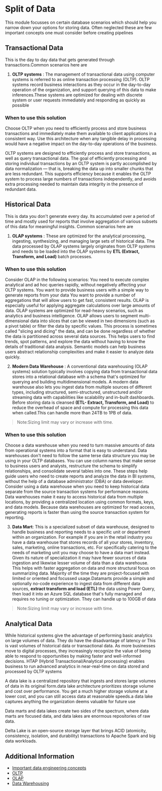 # Split of Data

This module focusses on certain database scenarios which should help you narrow down your options for storing data. Often neglected these are few important concepts one must consider before creating pipelines

## Transactional Data

This is the day to day data that gets generated through transactions.Common scenarios here are

1) **OLTP systems** :
The management of transactional data using computer systems is referred to as online transaction processing (OLTP). OLTP systems record business interactions as they occur in the day-to-day operation of the organization, and support querying of this data to make inferences.These systems are optimized for dealing with discrete system or user requests immediately and responding as quickly as possible

### When to use this solution

Choose OLTP when you need to efficiently process and store business transactions and immediately make them available to client applications in a consistent way. Use this architecture when any tangible delay in processing would have a negative impact on the day-to-day operations of the business.

OLTP systems are designed to efficiently process and store transactions, as well as query transactional data. The goal of efficiently processing and storing individual transactions by an OLTP system is partly accomplished by data normalization — that is, breaking the data up into smaller chunks that are less redundant. This supports efficiency because it enables the OLTP system to process large numbers of transactions independently, and avoids extra processing needed to maintain data integrity in the presence of redundant data.

## Historical Data

This is data you don't generate every day. Its accumulated over a period of time and mostly used for reports that involve aggregation of various subsets of this data for meaningful insights. Common scenarios here are

1) **OLAP systems** :
These are optimized for the analytical processing, ingesting, synthesizing, and managing large sets of historical data. The data processed by OLAP systems largely originates from OLTP systems and needs to be loaded into the OLAP systems by **ETL (Extract, Transform, and Load)** batch processes.

### When to use this solution

Consider OLAP in the following scenarios:
You need to execute complex analytical and ad hoc queries rapidly, without negatively affecting your OLTP systems.
You want to provide business users with a simple way to generate reports from your data
You want to provide a number of aggregations that will allow users to get fast, consistent results.
OLAP is especially useful for applying aggregate calculations over large amounts of data. OLAP systems are optimized for read-heavy scenarios, such as analytics and business intelligence. OLAP allows users to segment multi-dimensional data into slices that can be viewed in two dimensions (such as a pivot table) or filter the data by specific values. This process is sometimes called "slicing and dicing" the data, and can be done regardless of whether the data is partitioned across several data sources. This helps users to find trends, spot patterns, and explore the data without having to know the details of traditional data analysis.
Semantic models can help business users abstract relationship complexities and make it easier to analyze data quickly.

2) **Modern Data Warehouse** :
A conventional data warehousing (OLAP systems) solution typically involves copying data from transactional data stores into a relational database with a schema that's optimized for querying and building multidimensional models. A modern data warehouse also lets you ingest data from multiple sources of different types, including structured, semi-structured, unstructured and/or streaming data with capabilities like scalability and in-built dashboards. Before storing data is cleansed **(ETL- Extract, Transform, and Load)** to reduce the overhead of space and compute for processing this data when called.This can handle more than 24TB to 1PB of data.

> Note:Sizing limit may vary or increase with time.


### When to use this solution
Choose a data warehouse when you need to turn massive amounts of data from operational systems into a format that is easy to understand. Data warehouses don't need to follow the same terse data structure you may be using in your OLTP databases. You can use column names that make sense to business users and analysts, restructure the schema to simplify relationships, and consolidate several tables into one. These steps help guide users who need to create reports and analyze the data in BI systems, without the help of a database administrator (DBA) or data developer.
Consider using a data warehouse when you need to keep historical data separate from the source transaction systems for performance reasons. Data warehouses make it easy to access historical data from multiple locations, by providing a centralized location using common formats, keys, and data models. Because data warehouses are optimized for read access, generating reports is faster than using the source transaction system for reporting.

3) **Data Mart**:
This is a specialized subset of data warehouse, designed to handle business and reporting needs to a specific unit or department within an organization. For example if you are in the retail industry you have a data warehouse that stores records of all your stores, inventory, sales, marketing, online transactions, etc. For specifically catering to the needs of marketing unit you may choose to have a data mart instead. Given its nature of specialization it may have fewer sources of data ingestion and likewise lesser volume of data than a data warehouse. This helps with faster aggregation on data and more structural focus on summarizing data. Majority of the time they are project-focused with limited or oriented and focussed usage.Datamarts provide a simple and optionally no-code experience to ingest data from different data sources, **extract transform and load (ETL)** the data using Power Query, then load it into an Azure SQL database that's fully managed and requires no tuning or optimization. They can handle up to 100GB of data

> Note:Sizing limit may vary or increase with time.

## Analytical Data

While historical systems give the advantage of performing basic analytics on large volumes of data. They do have the disadvantage of latency or
This is vast volumes of historical data or transactional data. As more businesses move to digital processes, they increasingly recognize the value of being able to respond to opportunities by making faster and well-informed decisions. HTAP (Hybrid Transactional/Analytical processing) enables business to run advanced analytics in near-real-time on data stored and processed by OLTP systems

A data lake is a centralized repository that ingests and stores large volumes of data in its original form.data lake architecture prioritizes storage volume and cost over performance. You get a much higher storage volume at a lower cost, and you can still access data at reasonable speeds.a data lake captures anything the organization deems valuable for future use

Data marts and data lakes create two sides of the spectrum, where data marts are focused data, and data lakes are enormous repositories of raw data.

Delta Lake is an open-source storage layer that brings ACID (atomicity, consistency, isolation, and durability) transactions to Apache Spark and big data workloads.

## Additional Information

- [Important data engineering concepts](https://learn.microsoft.com/training/modules/introduction-to-data-engineering-azure/4-common-patterns-azure-data-engineering)
- [OLTP](https://learn.microsoft.com/azure/architecture/data-guide/relational-data/online-transaction-processing)
- [OLAP](https://learn.microsoft.com/azure/architecture/data-guide/relational-data/online-analytical-processing)
- [Data Warehousing](https://learn.microsoft.com/azure/architecture/data-guide/relational-data/data-warehousing)
